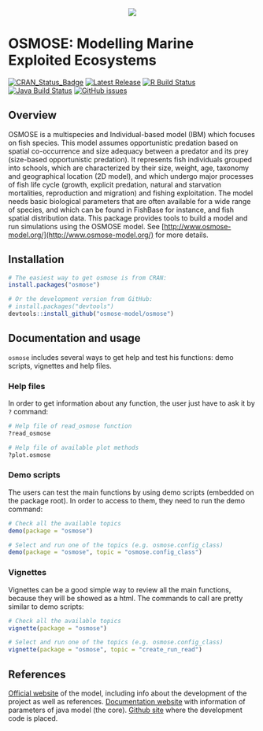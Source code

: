 <div align="center">
  <img src="http://documentation.osmose-model.org/_images/logo-osmose.svg">
</div>

OSMOSE: Modelling Marine Exploited Ecosystems
=============================================

[![CRAN_Status_Badge](https://www.r-pkg.org/badges/version/osmose)](https://cran.r-project.org/package=osmose)
[![Latest Release](https://img.shields.io/github/release/osmose-model/osmose.svg)](https://github.com/osmose-model/osmose/releases)
[![R Build Status](https://github.com/osmose-model/osmose-private/workflows/r-build/badge.svg)](https://github.com/osmose-model/osmose-private/actions)
[![Java Build Status](https://github.com/osmose-model/osmose-private/workflows/java-build/badge.svg)](https://github.com/osmose-model/osmose-private/actions)
[![GitHub issues](https://img.shields.io/github/issues/osmose-model/osmose.svg)](https://github.com/osmose-model/osmose/issues)

## Overview

OSMOSE is a multispecies and Individual-based model (IBM) which focuses on fish species. This model assumes opportunistic predation based on spatial co-occurrence and size adequacy between a predator and its prey (size-based opportunistic predation). It represents fish individuals grouped into schools, which are characterized by their size, weight, age, taxonomy and geographical location (2D model), and which undergo major processes of fish life cycle (growth, explicit predation, natural and starvation mortalities, reproduction and migration) and fishing exploitation. The model needs basic biological parameters that are often available for a wide range of species, and which can be found in FishBase for instance, and fish spatial distribution data. This package provides tools to build a model and run simulations using the OSMOSE model. See [http://www.osmose-model.org/](http://www.osmose-model.org/) for more details.

## Installation

``` r
# The easiest way to get osmose is from CRAN:
install.packages("osmose")

# Or the development version from GitHub:
# install.packages("devtools")
devtools::install_github("osmose-model/osmose")
```

## Documentation and usage

`osmose` includes several ways to get help and test his functions: demo scripts, vignettes and help files.

### Help files

In order to get information about any function, the user just have to ask it by `?` command:

``` r
# Help file of read_osmose function
?read_osmose

# Help file of available plot methods
?plot.osmose
```

### Demo scripts

The users can test the main functions by using demo scripts (embedded on the package root). In order to access to them, they need to run the demo command:
``` r
# Check all the available topics
demo(package = "osmose")

# Select and run one of the topics (e.g. osmose.config_class)
demo(package = "osmose", topic = "osmose.config_class")
```

### Vignettes

Vignettes can be a good simple way to review all the main functions, because they will be showed as a html. The commands to call are pretty similar to demo scripts:

``` r
# Check all the available topics
vignette(package = "osmose")

# Select and run one of the topics (e.g. osmose.config_class)
vignette(package = "osmose", topic = "create_run_read")
```

## References

[Official website](http://www.osmose-model.org/) of the model, including info about the development of the project as well as references.
[Documentation website](https://documentation.osmose-model.org/index.html) with information of parameters of java model (the core).
[Github site](https://github.com/osmose-model/osmose) where the development code is placed.
